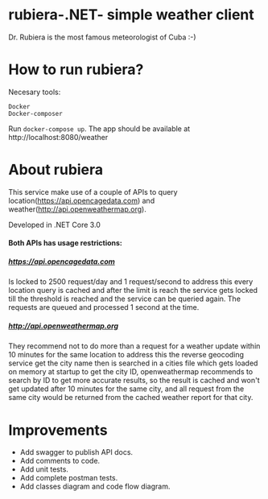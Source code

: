 # rubiera-.NET- simple weather client
Dr. Rubiera is the most famous meteorologist of Cuba :-)

# How to run rubiera?
Necesary tools:
```
Docker
Docker-composer
```
Run ```docker-compose up```.
The app should be available at http://localhost:8080/weather

# About rubiera
This service make use of a couple of APIs to query location(https://api.opencagedata.com) and weather(http://api.openweathermap.org).

Developed in .NET Core 3.0

#### Both APIs has usage restrictions:
##### https://api.opencagedata.com
Is locked to 2500 request/day and 1 request/second to address this every location query is cached and after the limit is reach the service gets locked till the threshold is reached and the service can be queried again. The requests are queued and processed 1 second at the time.

##### http://api.openweathermap.org
They recommend not to do more than a request for a weather update within 10 minutes for the same location to address this the reverse geocoding service get the city name then is searched in a cities file which gets loaded on memory at startup to get the city ID, openweathermap recommends to search by ID to get more accurate results, so the result is cached and won't get updated after 10 minutes for the same city, and all request from the same city would be returned from the cached weather report for that city.

# Improvements
* Add swagger to publish API docs.
* Add comments to code.
* Add unit tests.
* Add complete postman tests.
* Add classes diagram and code flow diagram.

